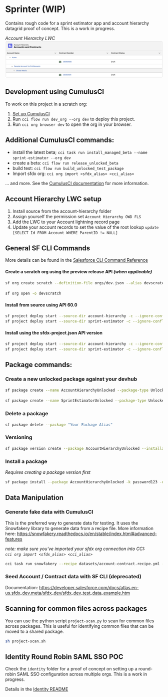 # Sprinter (WIP)

Contains rough code for a sprint estimator app and account hierarchy datagrid proof of concept.  This is a work in progress.

_Account Hierarchy LWC_
![Account Hierarchy](/docs/images/accounts-and-contracts.png)


## Development using CumulusCI

To work on this project in a scratch org:

1. [Set up CumulusCI](https://cumulusci.readthedocs.io/en/latest/tutorial.html)
2. Run `cci flow run dev_org --org dev` to deploy this project.
3. Run `cci org browser dev` to open the org in your browser.


## Additional CumulusCI commands:

- install the latest beta; `cci task run install_managed_beta --name sprint-estimator --org dev`
- create a beta: `cci flow run release_unlocked_beta`
- build test: `cci flow run build_unlocked_test_package`
- Import sfdx org: `cci org import <sfdx_alias> <cci_alias>`

... and more.  See the [CumulusCI documentation](https://cumulusci.readthedocs.io/en/latest/index.html) for more information.

## Account Hierarchy LWC setup

1. Install source from the account-hierarchy folder
2. Assign yourself the permission set `Account Hierarchy OWD FLS`
3. Add the LWC to your Account lightning record page
4. Update your account records to set the value of the root lookup `update [SELECT Id FROM Account WHERE ParentID != NULL]`


## General SF CLI Commands

More details can be found in the [Salesforce CLI Command Reference](https://developer.salesforce.com/docs/atlas.en-us.sfdx_cli_reference.meta/sfdx_cli_reference/cli_reference.htm)

#### Create a scratch org using the preview release API _(when applicable)_
```bash
sf org create scratch --definition-file orgs/dev.json --alias devscratch --set-default --target-dev-hub devhub -w 20 --release preview

sf org open -o devscratch
```

#### Install from source using API 60.0
```bash
sf project deploy start --source-dir account-hierarchy -c --ignore-conflicts -o devscratch -a 60.0
sf project deploy start --source-dir sprint-estimator -c --ignore-conflicts -o devscratch -a 60.0
```

#### Install using the sfdx-project.json API version 
```bash
sf project deploy start --source-dir account-hierarchy -c --ignore-conflicts -o devscratch
sf project deploy start --source-dir sprint-estimator -c --ignore-conflicts -o devscratch
```


## Package commands:

### Create a new unlocked package against your devhub
```bash
sf package create --name AccountHierarchyUnlocked --package-type Unlocked --path account-hierarchy --description "Account Hierarchy Unlocked Package" --no-namespace

sf package create --name SprintEstimatorUnlocked --package-type Unlocked --path sprint-estimator --description "Sprint Estimator Unlocked Package" --no-namespace
```

### Delete a package
```bash
sf package delete --package "Your Package Alias"
```

### Versioning
```bash
sf package version create --package AccountHierarchyUnlocked --installation-key password123 --target-dev-hub devhub
```

### Install a package

_Requires creating a package version first_
```bash
sf package install --package AccountHierarchyUnlocked -k password123 -o devscratch
```

## Data Manipulation

### Generate fake data with CumulusCI
This is the preferred way to generate data for testing.  It uses the Snowfakery library to generate data from a recipe file.
More information here: https://snowfakery.readthedocs.io/en/stable/index.html#advanced-features

*note: make sure you've imported your sfdx org connection into CCI: <br />`cci org import <sfdx_alias> <cci_alias>`*

```bash
cci task run snowfakery --recipe datasets/account-contract.recipe.yml --org devscratch 
```


### Seed Account / Contract data with SF CLI (deprecated)
Documentation: https://developer.salesforce.com/docs/atlas.en-us.sfdx_dev.meta/sfdx_dev/sfdx_dev_test_data_example.htm

## Scanning for common files across packages
You can use the python script `project-scan.py` to scan for common files across packages.  This is useful for identifying common files that can be moved to a shared package.

```bash
sh project-scan.sh
```

## Identity Round Robin SAML SSO POC

Check the `identity` folder for a proof of concept on setting up a round-robin SAML SSO configuration across multiple orgs.  This is a work in progress.

Details in the [Identity README](identity/README.md)